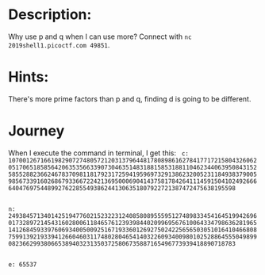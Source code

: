 # Description:
Why use p and q when I can use more? Connect with <code>nc 2019shell1.picoctf.com 49851</code>.

# Hints:
There's more prime factors than p and q, finding d is going to be different.

# Journey

When I execute the command in terminal, I get this:
<code>
c: 10700126716619829072748057212031379644817808986162784177172158043260620517065185856420635356633907304635148318815853188110462344063950843152585528823662467837098118179231725941959697329138623200523118493837900598567339160268679336672242136950006904143758178426411145915041024926666404769754489927622855493862441306351807922721387472475638195598</code>
 
 <code> 
n: 24938457134014251947760215232231240858089555951274898334541645199426960173289721454316028006118465761239398440209969567610064334798636281965141268459339760693400500925167193360126927502422565650305101641046680875991392193394126604603117480280465414032260934009801025288645550498990823662993806653894032313503725806735887165496773939418890718783
 
 
e: 65537
</code>
